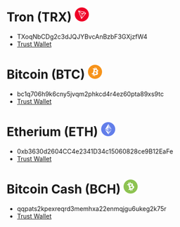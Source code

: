 [trx]: https://github.com/Ddarkbooked/crypto/blob/main/icons/trx.png "TRX"
[trx-tw]: https://link.trustwallet.com/send?address=TXoqNbCDg2c3dJQJYBvcAnBzbF3GXjzfW4&asset=c195

[btc]: https://github.com/Ddarkbooked/crypto/blob/main/icons/btc.png "BTC"
[btc-tw]: https://link.trustwallet.com/send?address=bc1q706h9k6cny5jvqm2phkcd4r4ez60pta89xs9tc&asset=c0

[eth]: https://github.com/Ddarkbooked/crypto/blob/main/icons/eth.png "ETH"
[eth-tw]: https://link.trustwallet.com/send?address=0xb3630d2604CC4e2341D34c15060828ce9B12EaFe&asset=c60

[bch]: https://github.com/Ddarkbooked/crypto/blob/main/icons/bch.png "BCH"
[bch-tw]: https://link.trustwallet.com/send?address=qqpats2kpexreqrd3memhxa22enmqjgu6ukeg2k75r&asset=c145


# Tron (TRX) ![alt text][trx]
* TXoqNbCDg2c3dJQJYBvcAnBzbF3GXjzfW4
* [Trust Wallet][trx-tw]

# Bitcoin (BTC) ![alt text][btc] 
* bc1q706h9k6cny5jvqm2phkcd4r4ez60pta89xs9tc
* [Trust Wallet][btc-tw]

# Etherium (ETH) ![alt text][eth]
* 0xb3630d2604CC4e2341D34c15060828ce9B12EaFe
* [Trust Wallet][eth-tw]

# Bitcoin Cash (BCH) ![alt text][bch]
* qqpats2kpexreqrd3memhxa22enmqjgu6ukeg2k75r
* [Trust Wallet][bch-tw]


